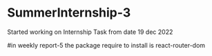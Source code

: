 # SummerInternship-3

Started working on Internship Task from date 19 dec 2022 



#in weekly report-5 the package require to install is react-router-dom

